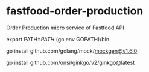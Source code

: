 # fastfood-order-production
Order Production micro service of Fastfood API

export PATH=$PATH:$(go env GOPATH)/bin 

go install github.com/golang/mock/mockgen@v1.6.0

go install github.com/onsi/ginkgo/v2/ginkgo@latest